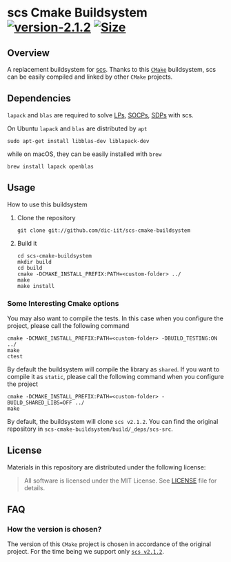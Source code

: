# scs Cmake Buildsystem <a href="https://isocpp.org"><img src="https://img.shields.io/badge/version-2.1.2-blue" alt="version-2.1.2" /></a> <a href="./LICENSE"><img src="https://img.shields.io/badge/License-MIT-yellow.svg" alt="Size" /></a>

## Overview

A replacement buildsystem for [scs](https://github.com/cvxgrp/scs). Thanks to this [`CMake`](http://cmake.org) buildsystem, scs can be easily compiled and linked by other `CMake` projects.

## Dependencies

`lapack` and `blas` are required to solve  [LPs](https://en.wikipedia.org/wiki/Linear_programming), [SOCPs](https://en.wikipedia.org/wiki/Second-order_cone_programming), [SDPs](https://en.wikipedia.org/wiki/Semidefinite_programming) with scs.

On Ubuntu `lapack` and `blas` are distributed by `apt`

```
sudo apt-get install libblas-dev liblapack-dev
```

while on macOS, they can be easily installed with `brew`

```
brew install lapack openblas
```

## Usage

How to use this buildsystem

1. Clone the repository

   ```
   git clone git://github.com/dic-iit/scs-cmake-buildsystem
   ```

2. Build it

   ```
   cd scs-cmake-buildsystem
   mkdir build
   cd build
   cmake -DCMAKE_INSTALL_PREFIX:PATH=<custom-folder> ../
   make
   make install
   ```

### Some Interesting Cmake options

You may also want to compile the tests. In this case when you configure the project, please call the following command

   ```
   cmake -DCMAKE_INSTALL_PREFIX:PATH=<custom-folder> -DBUILD_TESTING:ON ../
   make
   ctest
   ```

By default the buildsystem will compile the library as `shared`. If you want to
compile it as `static`, please call the following command when you configure the project

```
cmake -DCMAKE_INSTALL_PREFIX:PATH=<custom-folder> -BUILD_SHARED_LIBS=OFF ../
make
```

By default, the buildsystem will clone `scs v2.1.2`. You can find the original repository in `scs-cmake-buildsystem/build/_deps/scs-src`.

## License

Materials in this repository are distributed under the following license:

> All software is licensed under the MIT License. See [LICENSE](./LICENSE) file for details.

## FAQ

### How the version is chosen?

The version of this `CMake` project is chosen in accordance of the original project. For the time being we support only [`scs v2.1.2`](https://github.com/cvxgrp/scs/releases/tag/v2.1.2).
